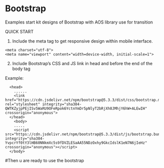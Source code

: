# Bootstrap
Examples start kit designs of Bootstrap with AOS library use for transition

QUICK START

1) Include the meta tag to get responsive design within mobile interface.
````
<meta charset="utf-8">
<meta name="viewport" content="width=device-width, initial-scale=1">
````
2) Include Bootstrap’s CSS and JS link in head and before the end of the body tag

Example:
````
  <head>
    ......
    <link href="https://cdn.jsdelivr.net/npm/bootstrap@5.3.3/dist/css/bootstrap.min.css" rel="stylesheet" integrity="sha384-QWTKZyjpPEjISv5WaRU9OFeRpok6YctnYmDr5pNlyT2bRjXh0JMhjY6hW+ALEwIH" crossorigin="anonymous">
  </head>
    <body>
    .....
    <script src="https://cdn.jsdelivr.net/npm/bootstrap@5.3.3/dist/js/bootstrap.bundle.min.js" integrity="sha384-YvpcrYf0tY3lHB60NNkmXc5s9fDVZLESaAA55NDzOxhy9GkcIdslK1eN7N6jIeHz" crossorigin="anonymous"></script>
  </body>
````
  #Then u are ready to use the bootstrap

